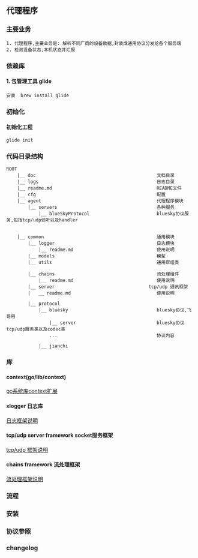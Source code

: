 
## 代理程序


### 主要业务

    1. 代理程序,主要业务是: 解析不同厂商的设备数据,封装成通用协议分发给各个服务端
    2. 检测设备状态,本机状态并汇报
    
    
    
    
       

### 依赖库

#### 1. 包管理工具 glide

    安装  brew install glide
    
    
### 初始化

#### 初始化工程
    glide init


### 代码目录结构

    ROOT
        |__ doc                                             文档目录
        |__ logs                                            日志目录
        |__ readme.md                                       README文件
        |__ cfg                                             配置
        |__ agent                                           代理程序模块
            |__ servers                                     各种服务
                |__ blueSkyProtocol                         bluesky协议服务,包括tcp/udp侦听以及handler
                
                
        |__ common                                          通用模块
            |__ logger                                      日志模块
                |__ readme.md                               使用说明
            |__ models                                      模型
            |__ utils                                       通用帮组类
            
            |__ chains                                      流处理组件
                |__ readme.md                               使用说明
            |__ server                                   tcp/udp 通讯框架
            |   __ readme.md                                使用说明
            
            |__ protocol
                |__ bluesky                                 bluesky协议,飞哥用
                    |__ server                              bluesky协议tcp/udp服务类以及codec类
                    ...                                     协议内容
                    
                |__ jianchi                                 
                    

                  
### 库


#### context(go/lib/context)

[go系统库context扩展](common/context/readme.md)

#### xlogger 日志库

[日志框架说明](common/xlogger/readme.md)

#### tcp/udp server framework   socket服务框架

[tcp/udp 框架说明](common/server/readme.md)
                
#### chains framework  流处理框架

[流处理框架说明](common/chains/readme.md)


### 流程

### 安装

### 协议参照


### changelog